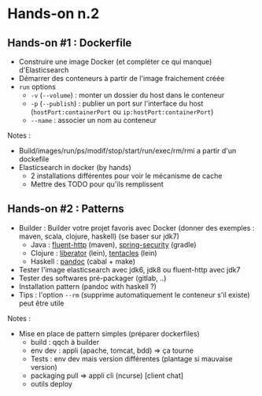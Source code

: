 # Hands-on n.2



## Hands-on #1 : Dockerfile

- Construire une image Docker (et compléter ce qui manque) d'Elasticsearch
- Démarrer des conteneurs à partir de l'image fraichement créée
- ``run`` options
    - ``-v`` (``--volume``) : monter un dossier du host dans le
      conteneur
    - ``-p`` (``--publish``) : publier un port sur l'interface du host
      (``hostPort:containerPort`` ou ``ip:hostPort:containerPort``)
    - ``--name`` : associer un nom au conteneur


Notes :
- Build/images/run/ps/modif/stop/start/run/exec/rm/rmi a partir d'un dockefile
- Elasticsearch in docker (by hands)
    - 2 installations différentes pour voir le mécanisme de cache
    - Mettre des TODO pour qu'ils remplissent



## Hands-on #2 : Patterns

- Builder : Builder votre projet favoris avec Docker (donner des
  exemples : maven, scala, clojure, haskell) (se baser sur jdk7)
    - Java : [fluent-http](https://github.com/CodeStory/fluent-http)
      (maven),
      [spring-security](https://github.com/spring-projects/spring-security)
      (gradle)
    - Clojure :
      [liberator](https://github.com/clojure-liberator/liberator)
      (lein), [tentacles](https://github.com/Raynes/tentacles) (lein)
    - Haskell : [pandoc](https://github.com/jgm/pandoc) (cabal + make)
- Tester l'image elasticsearch avec jdk6, jdk8 ou fluent-http avec jdk7
- Tester des softwares pré-packager (gitlab, ..)
- Installation pattern (pandoc with haskell ?)
- Tips : l'option ``--rm`` (supprime automatiquement le conteneur s'il
  existe) peut être utile


Notes :
- Mise en place de pattern simples (préparer dockerfiles)
    - build : qqch à builder
    - env dev : appli (apache, tomcat, bdd) => ça tourne
    - Tests : env dev mais version différentes (plantage si mauvaise version)
    - packaging pull => appli cli (ncurse) [client chat]
    - outils deploy
